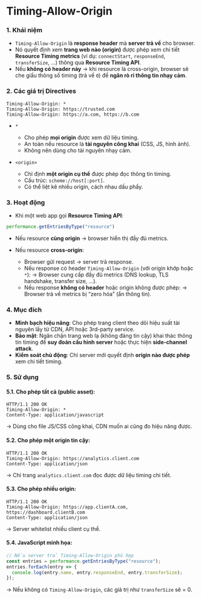 # Timing-Allow-Origin

### 1. **Khái niệm**

* `Timing-Allow-Origin` là **response header** mà **server trả về** cho browser.
* Nó quyết định xem **trang web nào (origin)** được phép xem chi tiết **Resource Timing metrics** (ví dụ: `connectStart`, `responseEnd`, `transferSize`, …) thông qua **Resource Timing API**.
* Nếu **không có header này** → khi resource là cross-origin, browser sẽ che giấu thông số timing (trả về `0`) để **ngăn rò rỉ thông tin nhạy cảm**.


### 2. **Các giá trị Directives**

```
Timing-Allow-Origin: *
Timing-Allow-Origin: https://trusted.com
Timing-Allow-Origin: https://a.com, https://b.com
```

* `*`

  * Cho phép **mọi origin** được xem dữ liệu timing.
  * An toàn nếu resource là **tài nguyên công khai** (CSS, JS, hình ảnh).
  * Không nên dùng cho tài nguyên nhạy cảm.

* `<origin>`

  * Chỉ định **một origin cụ thể** được phép đọc thông tin timing.
  * Cấu trúc: `scheme://host[:port]`.
  * Có thể liệt kê nhiều origin, cách nhau dấu phẩy.


### 3. **Hoạt động**

* Khi một web app gọi **Resource Timing API**:

```js
performance.getEntriesByType("resource")
```

* Nếu resource **cùng origin** → browser hiển thị đầy đủ metrics.
* Nếu resource **cross-origin**:

  * Browser gửi request → server trả response.
  * Nếu response có header `Timing-Allow-Origin` (với origin khớp hoặc `*`):
    → Browser cung cấp đầy đủ metrics (DNS lookup, TLS handshake, transfer size, …).
  * Nếu response **không có header** hoặc origin không được phép:
    → Browser trả về metrics bị “zero hóa” (ẩn thông tin).

### 4. **Mục đích**

* **Minh bạch hiệu năng**: Cho phép trang client theo dõi hiệu suất tài nguyên lấy từ CDN, API hoặc 3rd-party service.
* **Bảo mật**: Ngăn chặn trang web lạ (không đáng tin cậy) khai thác thông tin timing để **suy đoán cấu hình server** hoặc thực hiện **side-channel attack**.
* **Kiểm soát chủ động**: Chỉ server mới quyết định **origin nào được phép** xem chi tiết timing.


### 5. **Sử dụng**

#### 5.1. Cho phép tất cả (public asset):

```
HTTP/1.1 200 OK
Timing-Allow-Origin: *
Content-Type: application/javascript
```

→ Dùng cho file JS/CSS công khai, CDN muốn ai cũng đo hiệu năng được.

#### 5.2. Cho phép một origin tin cậy:

```
HTTP/1.1 200 OK
Timing-Allow-Origin: https://analytics.client.com
Content-Type: application/json
```

→ Chỉ trang `analytics.client.com` đọc được dữ liệu timing chi tiết.

#### 5.3. Cho phép nhiều origin:

```
HTTP/1.1 200 OK
Timing-Allow-Origin: https://app.clientA.com, https://dashboard.clientB.com
Content-Type: application/json
```

→ Server whitelist nhiều client cụ thể.

#### 5.4. JavaScript minh họa:

```js
// Nếu server trả Timing-Allow-Origin phù hợp
const entries = performance.getEntriesByType("resource");
entries.forEach(entry => {
  console.log(entry.name, entry.responseEnd, entry.transferSize);
});
```

→ Nếu không có `Timing-Allow-Origin`, các giá trị như `transferSize` sẽ = 0.


